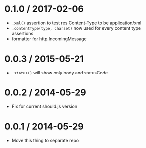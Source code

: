 0.1.0 / 2017-02-06
==================

  * `.xml()` assertion to test res Content-Type to be application/xml
  * `.contentType(type, charset)` now used for every content type assertions
  * formatter for http.IncomingMessage

0.0.3 / 2015-05-21
==================

  * `.status()` will show only body and statusCode

0.0.2 / 2014-05-29
==================

 * Fix for current should.js version

0.0.1 / 2014-05-29
==================

 * Move this thing to separate repo
